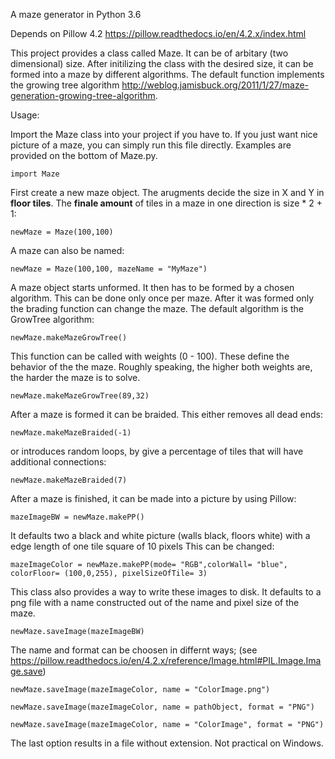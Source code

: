 A maze generator in Python 3.6 

Depends on Pillow 4.2 https://pillow.readthedocs.io/en/4.2.x/index.html

This project provides a class called Maze. It can be of arbitary (two dimensional) size. 
After initilizing the class with the desired size, it can be formed into a maze by different algorithms. The default function 
implements the growing tree algorithm http://weblog.jamisbuck.org/2011/1/27/maze-generation-growing-tree-algorithm.


Usage:

Import the Maze class into your project if you have to. If you just want nice picture of a
maze, you can simply run this file directly. Examples are provided on the bottom of Maze.py.
        
    import Maze
    
First create a new maze object. The arugments decide the size in X and Y in **floor tiles**.
The **finale amount** of tiles in a maze in one direction is size * 2 + 1:
    
    newMaze = Maze(100,100)
    
A maze can also be named:
    
    newMaze = Maze(100,100, mazeName = "MyMaze")
    

A maze object starts unformed. It then has to be formed by a chosen algorithm.
This can be done only once per maze. After it was formed only the brading function can 
change the maze.
The default algorithm is the GrowTree algorithm:

    newMaze.makeMazeGrowTree()

This function can be called with weights (0 - 100). These define the behavior of the the maze.
Roughly speaking, the higher both weights are, the harder the maze is to solve.

    newMaze.makeMazeGrowTree(89,32)


After a maze is formed it can be braided. This either removes all dead ends:
    
    newMaze.makeMazeBraided(-1)
    
or introduces random loops, by give a percentage of tiles that will have additional connections:
    
    newMaze.makeMazeBraided(7)


After a maze is finished, it can be made into a picture by using Pillow:

    mazeImageBW = newMaze.makePP()
    
It defaults two a black and white picture (walls black, floors white) with a edge length of 
one tile square of 10 pixels
This can be changed:
    
    mazeImageColor = newMaze.makePP(mode= "RGB",colorWall= "blue", colorFloor= (100,0,255), pixelSizeOfTile= 3)


This class also provides a way to write these images to disk.
It defaults to a png file with a name constructed out of the name and pixel size of the maze.

    newMaze.saveImage(mazeImageBW)
    
The name and format can be choosen in differnt ways;
(see https://pillow.readthedocs.io/en/4.2.x/reference/Image.html#PIL.Image.Image.save)

    newMaze.saveImage(mazeImageColor, name = "ColorImage.png")
    
    newMaze.saveImage(mazeImageColor, name = pathObject, format = "PNG")
    
    newMaze.saveImage(mazeImageColor, name = "ColorImage", format = "PNG")
    
The last option results in a file without extension. Not practical on Windows.
        
        
    
    
